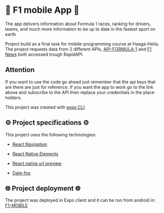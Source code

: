 # 🏁 F1 mobile App 🏁

The app delivers information about Formula 1 races, ranking for drivers, teams, and much more information to be up to date in the fastest sport on earth

Project build as a final task for mobile-programming course at Haaga-Helia.
The project requests data from 2 different APIs, [API-FORMULA-1](https://rapidapi.com/api-sports/api/api-formula-1/) and [F1 News](https://rapidapi.com/predeckidawid-pJC_OEyF8-T/api/f1-news/) both accessed trough RapidAPI.

## Attention

If you want to use the code go ahead just remember that the api keys that are there are just for reference. If you want the app to work go to the link above and subscribe to the API then replace your credentials in the place holders.

This project was created with [expo CLI](https://docs.expo.dev/).

## ⚙ Project specifications ⚙

This project uses the following technologies:

- [React Navigation](https://reactnavigation.org/)

- [React Native Elements](https://reactnativeelements.com/)

- [React native url preview](https://github.com/maherzaidoune/react-native-url-preview)

- [Date-fns](https://date-fns.org/)


##  🌐 Project deployment 🌐

The project was deployed in Expo client and it can be run from android in:  [F1-MOBILE](https://expo.dev/@amarukorp/f1-mobile)




